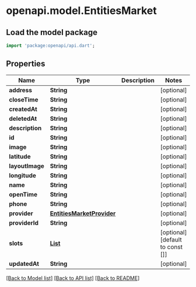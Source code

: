 # openapi.model.EntitiesMarket

## Load the model package
```dart
import 'package:openapi/api.dart';
```

## Properties
Name | Type | Description | Notes
------------ | ------------- | ------------- | -------------
**address** | **String** |  | [optional] 
**closeTime** | **String** |  | [optional] 
**createdAt** | **String** |  | [optional] 
**deletedAt** | **String** |  | [optional] 
**description** | **String** |  | [optional] 
**id** | **String** |  | [optional] 
**image** | **String** |  | [optional] 
**latitude** | **String** |  | [optional] 
**layoutImage** | **String** |  | [optional] 
**longitude** | **String** |  | [optional] 
**name** | **String** |  | [optional] 
**openTime** | **String** |  | [optional] 
**phone** | **String** |  | [optional] 
**provider** | [**EntitiesMarketProvider**](EntitiesMarketProvider.md) |  | [optional] 
**providerId** | **String** |  | [optional] 
**slots** | [**List<EntitiesSlot>**](EntitiesSlot.md) |  | [optional] [default to const []]
**updatedAt** | **String** |  | [optional] 

[[Back to Model list]](../README.md#documentation-for-models) [[Back to API list]](../README.md#documentation-for-api-endpoints) [[Back to README]](../README.md)


